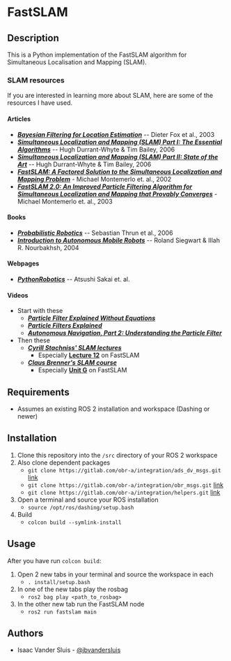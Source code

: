 # FastSLAM

## Description

This is a Python implementation of the FastSLAM algorithm for Simultaneous Localisation and Mapping (SLAM).

### SLAM resources

If you are interested in learning more about SLAM, here are some of the resources I have used.

#### Articles
- [**_Bayesian Filtering for Location Estimation_**](http://www.irisa.fr/aspi/legland/ref/fox03a.pdf) -- Dieter Fox et al., 2003
- [**_Simultaneous Localization and Mapping (SLAM) Part I: The Essential Algorithms_**](https://people.eecs.berkeley.edu/~pabbeel/cs287-fa09/readings/Durrant-Whyte_Bailey_SLAM-tutorial-I.pdf) -- Hugh Durrant-Whyte & Tim Bailey, 2006
- [**_Simultaneous Localization and Mapping (SLAM) Part II: State of the Art_**](https://pdfs.semanticscholar.org/27d4/6db7ed4e96944080052b761c62102f26b23f.pdf) -- Hugh Durrant-Whyte & Tim Bailey, 2006
- [**_FastSLAM: A Factored Solution to the Simultaneous Localization and Mapping Problem_**](http://robots.stanford.edu/papers/montemerlo.fastslam-tr.pdf) - Michael Montemerlo et. al., 2002
- [**_FastSLAM 2.0: An Improved Particle Filtering Algorithm for Simultaneous Localization and Mapping that Provably Converges_**](http://robots.stanford.edu/papers/Montemerlo03a.pdf) - Michael Montemerlo et. al., 2003

#### Books
- [**_Probabilistic Robotics_**](http://www.probabilistic-robotics.org/) -- Sebastian Thrun et al., 2006
- [**_Introduction to Autonomous Mobile Robots_**](https://mitpress.mit.edu/books/introduction-autonomous-mobile-robots-second-edition) -- Roland Siegwart & Illah R. Nourbakhsh, 2004

#### Webpages
- [**_PythonRobotics_**](https://pythonrobotics.readthedocs.io/en/latest/getting_started.html) -- Atsushi Sakai et. al.

#### Videos
- Start with these
    - [**_Particle Filter Explained Without Equations_**](https://www.youtube.com/watch?v=aUkBa1zMKv4&t=5s)
    - [**_Particle Filters Explained_**](https://www.youtube.com/watch?v=sz7cJuMgKFg)
    - [**_Autonomous Navigation, Part 2: Understanding the Particle Filter_**](https://www.youtube.com/watch?v=NrzmH_yerBU)
- Then these
    - [**_Cyrill Stachniss' SLAM lectures_**](https://www.youtube.com/watch?v=U6vr3iNrwRA&list=PLgnQpQtFTOGQrZ4O5QzbIHgl3b1JHimN_)
        - Especially [__Lecture 12__](https://www.youtube.com/watch?v=Tz3pg3d1TIo&list=PLgnQpQtFTOGQrZ4O5QzbIHgl3b1JHimN_&index=14) on FastSLAM
    - [**_Claus Brenner's SLAM course_**](https://www.youtube.com/watch?v=B2qzYCeT9oQ&list=PLpUPoM7Rgzi_7YWn14Va2FODh7LzADBSm)
        - Especially [__Unit G__](https://www.youtube.com/watch?v=9WyrWJcvneE&list=PLpUPoM7Rgzi_7YWn14Va2FODh7LzADBSm&index=60) on FastSLAM

## Requirements
- Assumes an existing ROS 2 installation and workspace (Dashing or newer)

## Installation

1. Clone this repository into the `/src` directory of your ROS 2 workspace
2. Also clone dependent packages
    - `git clone https://gitlab.com/obr-a/integration/ads_dv_msgs.git` [link](https://gitlab.com/obr-a/integration/ads_dv_msgs)
    - `git clone https://gitlab.com/obr-a/integration/obr_msgs.git` [link](https://gitlab.com/obr-a/integration/obr_msgs)
    - `git clone https://gitlab.com/obr-a/integration/helpers.git` [link](https://gitlab.com/obr-a/integration/helpers)
3. Open a terminal and source your ROS installation
    - `source /opt/ros/dashing/setup.bash`
4. Build
    - `colcon build --symlink-install`

## Usage
After you have run `colcon build`:
1. Open 2 new tabs in your terminal and source the workspace in each
    - `. install/setup.bash`
2. In one of the new tabs play the rosbag
    - `ros2 bag play <path_to_rosbag>`
3. In the other new tab run the FastSLAM node
    - `ros2 run fastslam main`

## Authors

- Isaac Vander Sluis - [@ibvandersluis](https://www.github.com/ibvandersluis)